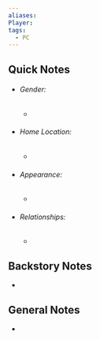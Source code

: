 ```yaml
---
aliases: 
Player: 
tags:
  - PC
---
```

## Quick Notes
- ###### Gender: 
	- 
- ###### Home Location: 
	- 
- ###### Appearance:
	- 
- ###### Relationships: 
	- 


## Backstory Notes

- 


## General Notes

- 